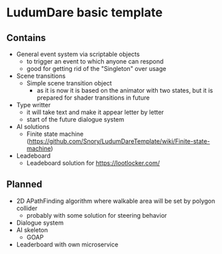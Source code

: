 # LudumDare basic template

## Contains

- General event system via scriptable objects
  - to trigger an event to which anyone can respond
  - good for getting rid of the "Singleton" over usage 
- Scene transitions
  - Simple scene transition object
    - as it is now it is based on the animator with two states, but it is prepared for shader transitions in future   
- Type writter
  - it will take text and make it appear letter by letter
  - start of the future dialogue system
- AI solutions
  - Finite state machine (https://github.com/Snory/LudumDareTemplate/wiki/Finite-state-machine)
- Leadeboard
  - Leadeboard solution for https://lootlocker.com/
  

## Planned

- 2D APathFinding algorithm where walkable area will be set by polygon collider
  - probably with some solution for steering behavior 
- Dialogue system 
- AI skeleton
  - GOAP
- Leaderboard with own microservice
 
